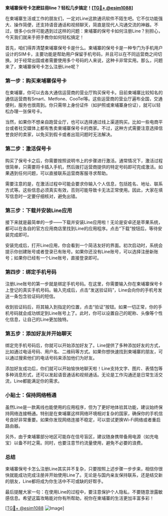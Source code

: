 **柬埔寨保号卡怎麽註冊line？轻松几步搞定！[[TG💪+ @esim1088](https://t.me/s/esim1088)]**

在柬埔寨生活或工作的朋友们，一定对Line这款通讯软件不陌生吧。它不仅功能强大、操作简便，还支持语音通话和视频聊天，简直是现代人沟通交流的神器。不过，很多小伙伴可能遇到过这样的问题：柬埔寨的保号卡如何注册Line？别担心，今天我们就来手把手教你如何轻松搞定！

首先，咱们得弄清楚柬埔寨保号卡是什么。柬埔寨的保号卡是一种专门为手机用户设计的SIM卡，主要功能是帮助用户保留手机号码，并且可以在不同运营商之间切换。对于经常出国或者需要使用多个号码的人来说，这种卡非常实用。那么，问题来了，柬埔寨保号卡怎么注册Line呢？

### 第一步：购买柬埔寨保号卡

在柬埔寨，你可以去各大通信运营商的营业厅购买保号卡。目前柬埔寨比较知名的通信运营商有Smart、Metfone、CooTel等。这些运营商的营业厅遍布全国，交通便利，服务也很周到。你只需带上身份证件（如护照或柬埔寨身份证），就可以轻松办理一张保号卡。

当然，如果你不想亲自跑营业厅，也可以选择通过线上渠道购买。比如一些电商平台或者社交媒体上都有售卖柬埔寨保号卡的商家。不过，这种方式需要注意选择信誉良好的卖家，以免买到假卡或者出现问题时无法解决。

### 第二步：激活保号卡

购买了保号卡之后，你需要按照说明书上的步骤进行激活。通常情况下，激活过程很简单，只需要将卡插入手机，然后拨打运营商提供的特定号码即可完成激活。如果遇到任何问题，可以直接联系运营商客服寻求帮助。

需要注意的是，在激活过程中可能会要求你输入个人信息，包括姓名、地址、联系方式等。这些信息必须真实有效，否则可能导致卡无法正常使用。因此，大家在填写信息时一定要仔细核对，避免出错。

### 第三步：下载并安装Line应用

接下来就是最简单的一步——下载并安装Line应用啦！无论是安卓还是苹果系统，都可以在各自的官方应用商店里找到Line的应用程序。点击“下载”按钮后，等待安装完成即可。

安装完成后，打开Line应用，你会看到一个简洁友好的界面。初次启动时，系统会提示你创建账号或者登录已有账号。如果你还没有Line账号，可以选择注册新账号；如果你已经有一个Line账号，直接登录即可。

### 第四步：绑定手机号码

注册Line账号的第一步就是绑定手机号码。在这里，你需要输入你在柬埔寨保号卡上登记的真实手机号码。输入完成后，点击“发送验证码”，Line会向你的手机号发送一条包含验证码的短信。

收到验证码后，将其输入到指定的位置，点击“验证”按钮。如果一切正常，你的手机号码就会成功绑定到Line账号上了。此时，你可以设置自己的昵称、头像等个性化信息，让自己的Line更加独特。

### 第五步：添加好友并开始聊天

绑定完手机号码后，你就可以开始添加好友了。Line提供了多种添加好友的方式，比如通过电话号码、用户名、二维码等方式。如果你想快速找到柬埔寨的朋友，可以通过搜索他们的电话号码来添加他们为好友。

添加好友成功后，你们就可以开始愉快地聊天啦！Line支持文字、图片、表情包等多种消息形式，还可以发起语音通话和视频通话。无论是工作沟通还是日常生活交流，Line都能满足你的需求。

### 小贴士：保持网络畅通

虽然Line是一款离线也能使用的应用程序，但为了更好地体验其功能，建议始终保持网络连接畅通。特别是在柬埔寨这样网络环境相对复杂的国家，确保你的手机信号良好非常重要。如果你发现网络连接不稳定，可以尝试更换Wi-Fi网络或者重启路由器。

另外，由于柬埔寨部分地区可能存在信号盲区，建议随身携带备用电源（如充电宝）以备不时之需。同时，也要注意节约流量使用，避免不必要的浪费。

### 总结

柬埔寨保号卡怎么注册Line其实并不复杂，只要按照上述步骤一步步来，相信你很快就能成功完成注册并开始使用Line了。无论是与国内亲友保持联系，还是结交新的朋友，Line都将成为你生活中不可或缺的好帮手。

最后提醒大家一句：在使用Line的过程中，要注意保护个人隐私，不要随意泄露敏感信息。希望这篇攻略能对你有所帮助，祝你在柬埔寨的生活更加丰富多彩！

[[TG💪+ @esim1088](https://t.me/s/esim1088) ![Image](https://i.postimg.cc/4NQfJmqS/Snipaste-2025-05-13-00-14-12.png)]